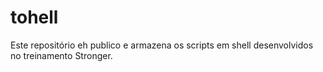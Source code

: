 # tohell
Este repositório eh publico e armazena os scripts em shell desenvolvidos no treinamento Stronger.
